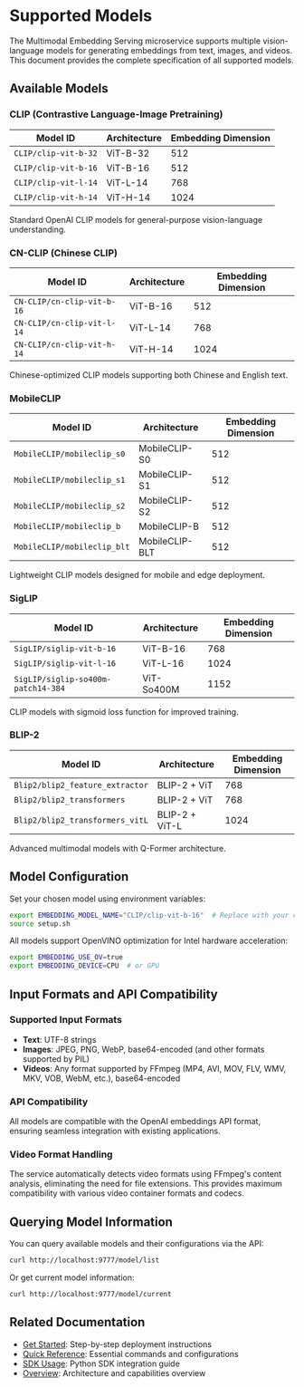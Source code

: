 # Supported Models

The Multimodal Embedding Serving microservice supports multiple vision-language models for generating embeddings from text, images, and videos. This document provides the complete specification of all supported models.

## Available Models

### CLIP (Contrastive Language-Image Pretraining)

| Model ID | Architecture | Embedding Dimension |
|----------|-------------|-------------------|
| `CLIP/clip-vit-b-32` | ViT-B-32 | 512 |
| `CLIP/clip-vit-b-16` | ViT-B-16 | 512 |
| `CLIP/clip-vit-l-14` | ViT-L-14 | 768 |
| `CLIP/clip-vit-h-14` | ViT-H-14 | 1024 |

Standard OpenAI CLIP models for general-purpose vision-language understanding.

### CN-CLIP (Chinese CLIP)

| Model ID | Architecture | Embedding Dimension |
|----------|-------------|-------------------|
| `CN-CLIP/cn-clip-vit-b-16` | ViT-B-16 | 512 |
| `CN-CLIP/cn-clip-vit-l-14` | ViT-L-14 | 768 |
| `CN-CLIP/cn-clip-vit-h-14` | ViT-H-14 | 1024 |

Chinese-optimized CLIP models supporting both Chinese and English text.

### MobileCLIP

| Model ID | Architecture | Embedding Dimension |
|----------|-------------|-------------------|
| `MobileCLIP/mobileclip_s0` | MobileCLIP-S0 | 512 |
| `MobileCLIP/mobileclip_s1` | MobileCLIP-S1 | 512 |
| `MobileCLIP/mobileclip_s2` | MobileCLIP-S2 | 512 |
| `MobileCLIP/mobileclip_b` | MobileCLIP-B | 512 |
| `MobileCLIP/mobileclip_blt` | MobileCLIP-BLT | 512 |

Lightweight CLIP models designed for mobile and edge deployment.

### SigLIP

| Model ID | Architecture | Embedding Dimension |
|----------|-------------|-------------------|
| `SigLIP/siglip-vit-b-16` | ViT-B-16 | 768 |
| `SigLIP/siglip-vit-l-16` | ViT-L-16 | 1024 |
| `SigLIP/siglip-so400m-patch14-384` | ViT-So400M | 1152 |

CLIP models with sigmoid loss function for improved training.

### BLIP-2

| Model ID | Architecture | Embedding Dimension |
|----------|-------------|-------------------|
| `Blip2/blip2_feature_extractor` | BLIP-2 + ViT | 768 |
| `Blip2/blip2_transformers` | BLIP-2 + ViT | 768 |
| `Blip2/blip2_transformers_vitL` | BLIP-2 + ViT-L | 1024 |

Advanced multimodal models with Q-Former architecture.

## Model Configuration

Set your chosen model using environment variables:

```bash
export EMBEDDING_MODEL_NAME="CLIP/clip-vit-b-16"  # Replace with your chosen model
source setup.sh
```

All models support OpenVINO optimization for Intel hardware acceleration:

```bash
export EMBEDDING_USE_OV=true
export EMBEDDING_DEVICE=CPU  # or GPU
```

## Input Formats and API Compatibility

### Supported Input Formats

- **Text**: UTF-8 strings
- **Images**: JPEG, PNG, WebP, base64-encoded (and other formats supported by PIL)
- **Videos**: Any format supported by FFmpeg (MP4, AVI, MOV, FLV, WMV, MKV, VOB, WebM, etc.), base64-encoded

### API Compatibility

All models are compatible with the OpenAI embeddings API format, ensuring seamless integration with existing applications.

### Video Format Handling

The service automatically detects video formats using FFmpeg's content analysis, eliminating the need for file extensions. This provides maximum compatibility with various video container formats and codecs.

## Querying Model Information

You can query available models and their configurations via the API:

```bash
curl http://localhost:9777/model/list
```

Or get current model information:

```bash
curl http://localhost:9777/model/current
```

## Related Documentation

- [Get Started](get-started.md): Step-by-step deployment instructions
- [Quick Reference](quick-reference.md): Essential commands and configurations
- [SDK Usage](sdk-usage.md): Python SDK integration guide
- [Overview](Overview.md): Architecture and capabilities overview
